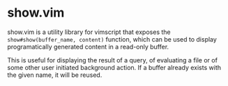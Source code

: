 # show.vim

show.vim is a utility library for vimscript that exposes the `show#show(buffer_name, content)`
function, which can be used to display programatically generated content in a read-only buffer.

This is useful for displaying the result of a query, of evaluating a file or of some other user
initiated background action. If a buffer already exists with the given name, it will be reused.
